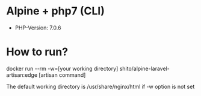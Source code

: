 # Alpine + php7 (CLI)
 - PHP-Version: 7.0.6
 
 
# How to run? 
docker run --rm -w=[your working directory] shito/alpine-laravel-artisan:edge [artisan command]

The default working directory is /usr/share/nginx/html if -w option is not set
